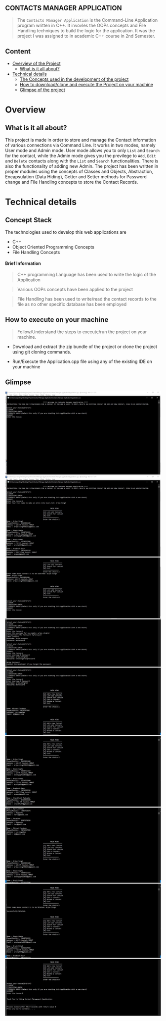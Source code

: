 ## CONTACTS MANAGER APPLICATION

> The ` Contacts Manager Application `  is the Command-Line Application program written in C++. It invovles the OOPs concepts and File Handling techniques to build the logic for the application. It was the project I was assigned to in academic C++ course in 2nd Semester.

## Content
* [Overview of the Project](#overview) 
    * [What is it all about?](#what-is-it-all-about)
* [Technical details](#technical-details) 
    * [The Concepts used in the development of the project](#Concept-stack) 
    * [How to download/clone and execute the Project on your machine](#how-to-execute-on-your-machine) 
    * [Glimpse of the project](#glimpse)

# Overview

## What is it all about?
This project is made in order to store and manage the Contact information of various connections via Command Line. It works in two modes, namely User mode and Admin mode. User mode allows you to only `List` and `Search` for the contact, while the Admin mode gives you the previlege to `Add`, `Edit` and `Delete` contacts along with the `List` and `Search` functionalities. There is also the functionality of adding new Admin. The project has been written in proper modules using the concepts of Classes and Objects, Abstraction, Encapsulation (Data Hiding), Getter and Setter methods for Password change and File Handling concepts to store the Contact Records. 

# Technical details

## Concept Stack
The technologies used to develop this web applications are 
* C++
* Object Oriented Programming Concepts
* File Handling Concepts

#### Brief Information
> C++ programming Language has been used to write the logic of the Application

> Various OOPs concepts have been applied to the project

> File Handling has been used to write/read the contact records to the file as no other specific database has been employed


## How to execute on your machine

> Follow/Understand the steps to execute/run the project on your machine.

* Download and extract the zip bundle of the project or clone the project using git cloning commands.

* Run/Execute the Application.cpp file using any of the existing IDE on your machine

## Glimpse
![](img/Capture1.JPG)
![](img/Capture2.JPG)
![](img/Capture3.JPG)
![](img/Capture4.JPG)
![](img/Capture5.JPG)
![](img/Capture6.JPG)
![](img/Capture7.JPG)
![](img/Capture8.JPG)
![](img/Capture9.JPG)
